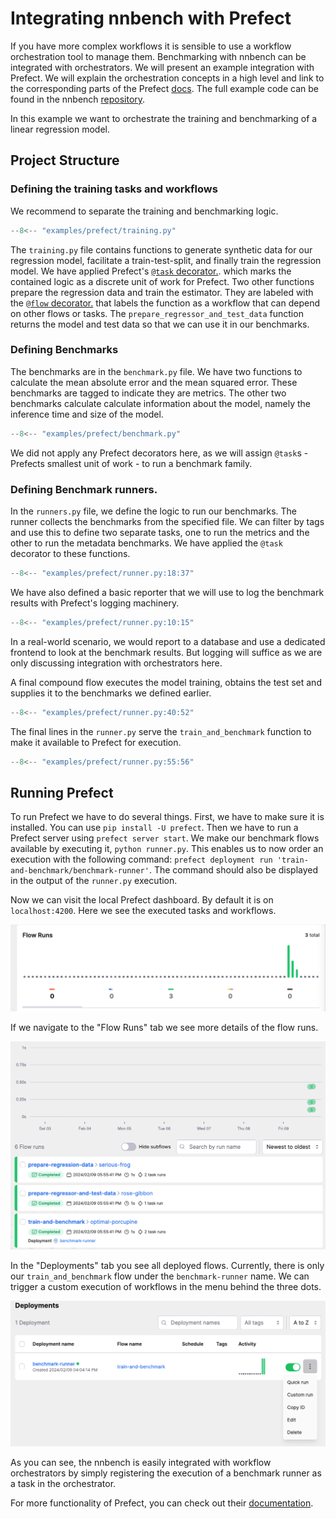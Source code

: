 # Integrating nnbench with Prefect

If you have more complex workflows it is sensible to use a workflow orchestration tool to manage them. 
Benchmarking with nnbench can be integrated with orchestrators. We will present an example integration with Prefect.
We will explain the orchestration concepts in a high level and link to the corresponding parts of the  Prefect [docs](https://docs.prefect.io/).
The full example code can be found in the nnbench [repository](https://github.com/aai-institute/nnbench/tree/main/examples/prefect).

In this example we want to orchestrate the training and benchmarking of a linear regression model.

## Project Structure
### Defining the training tasks and workflows
We recommend to separate the training and benchmarking logic. 

```python
--8<-- "examples/prefect/training.py"
```

The `training.py` file contains functions to generate synthetic data for our regression model, facilitate a train-test-split, and finally train the regression model.
We have applied Prefect's [`@task` decorator.](https://docs.prefect.io/latest/concepts/tasks/). which marks the contained logic as a discrete unit of work for Prefect. 
Two other functions prepare the regression data and train the estimator. 
They are labeled with the [`@flow` decorator.](https://docs.prefect.io/latest/concepts/flows) that labels the function as a workflow that can depend on other flows or tasks.
The `prepare_regressor_and_test_data` function returns the model and test data so that we can use it in our benchmarks.

### Defining Benchmarks 
The benchmarks are in the `benchmark.py` file.
We have two functions to calculate the mean absolute error and the mean squared error.
These benchmarks are tagged to indicate they are metrics.
The other two benchmarks calculate calculate information about the model, namely the inference time and size of the model.

```python
--8<-- "examples/prefect/benchmark.py"
```

We did not apply any Prefect decorators here, as we will assign `@task`s - Prefects smallest unit of work - to run a benchmark family.

### Defining Benchmark runners.
In the `runners.py` file, we define the logic to run our benchmarks.
The runner collects the benchmarks from the specified file. 
We can filter by tags and use this to define two separate tasks, one to run the metrics and the other to run the metadata benchmarks. We have applied the `@task` decorator to these functions.

```python
--8<-- "examples/prefect/runner.py:18:37"
```

We have also defined a basic reporter that we will use to log the benchmark results with Prefect's logging machinery.

```python
--8<-- "examples/prefect/runner.py:10:15"
```
In a real-world scenario, we would report to a database and use a dedicated frontend to look at the benchmark results. But logging will suffice as we are only discussing integration with orchestrators here.

A final compound flow executes the model training, obtains the test set and supplies it to the benchmarks we defined earlier.

```python
--8<-- "examples/prefect/runner.py:40:52"
```

The final lines in the `runner.py` serve the `train_and_benchmark` function to make it available to Prefect for execution.

```python
--8<-- "examples/prefect/runner.py:55:56"
```

## Running Prefect
To run Prefect we have to do several things.
First, we have to make sure it is installed. You can use `pip install -U prefect`.
Then we have to run a Prefect server using `prefect server start`.
We make our benchmark flows available by executing it, `python runner.py`.
This enables us to now order an execution with the following command: `prefect deployment run 'train-and-benchmark/benchmark-runner'`.
The command should also be displayed in the output of the `runner.py` execution.

Now we can visit the local Prefect dashboard. By default it is on `localhost:4200`. 
Here we see the executed tasks and workflows.

![Workflow runs](./prefect_resources/flow_runs.png)

If we navigate to the "Flow Runs" tab we see more details of the flow runs.

![Flows](./prefect_resources/detail_flow_runs.png)

In the "Deployments" tab you see all deployed flows.
Currently, there is only our `train_and_benchmark` flow under the `benchmark-runner` name.
We can trigger a custom execution of workflows in the menu behind the three dots.

![Deployments](./prefect_resources/deployments.png)

As you can see, the nnbench is easily integrated with workflow orchestrators by simply registering the execution of a benchmark runner as a task in the orchestrator.

For more functionality of Prefect, you can check out their [documentation](https://docs.prefect.io). 
